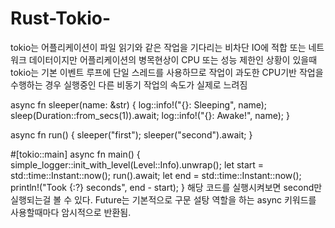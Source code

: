 # Rust-Tokio-
tokio는 어플리케이션이 파일 읽기와 같은 작업을 기다리는 비차단 IO에 적합
또는 네트워크 데이터이지만 어플리케이션의 병목현상이 CPU 또는 성능 제한인 상황이 있을때 tokio는 기본 이벤트 루프에 단일 스레드를 사용하므로 작업이 과도한 CPU기반 작업을 수행하는 경우 실행중인 다른 비동기 작업의 속도가 실제로 느려짐


async fn sleeper(name: &str) {
    log::info!("{}: Sleeping", name);
    sleep(Duration::from_secs(1)).await;
    log::info!("{}: Awake!", name);
}

async fn run() {
    sleeper("first");
    sleeper("second").await;
}

#[tokio::main]
async fn main() {
    simple_logger::init_with_level(Level::Info).unwrap();
    let start = std::time::Instant::now();
    run().await;
    let end = std::time::Instant::now();
    println!("Took {:?} seconds", end - start);
}
해당 코드를 실행시켜보면 second만 실행되는걸 볼 수 있다.
Future는 기본적으로 구문 설탕 역할을 하는 async 키워드를 사용할때마다 암시적으로 반환됨.